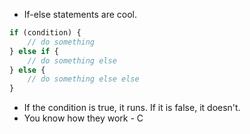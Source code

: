 - If-else statements are cool.

```js
if (condition) {
	// do something
} else if {
	// do something else
} else {
	// do something else else
}
```

- If the condition is true, it runs. If it is false, it doesn't.
- You know how they work - C